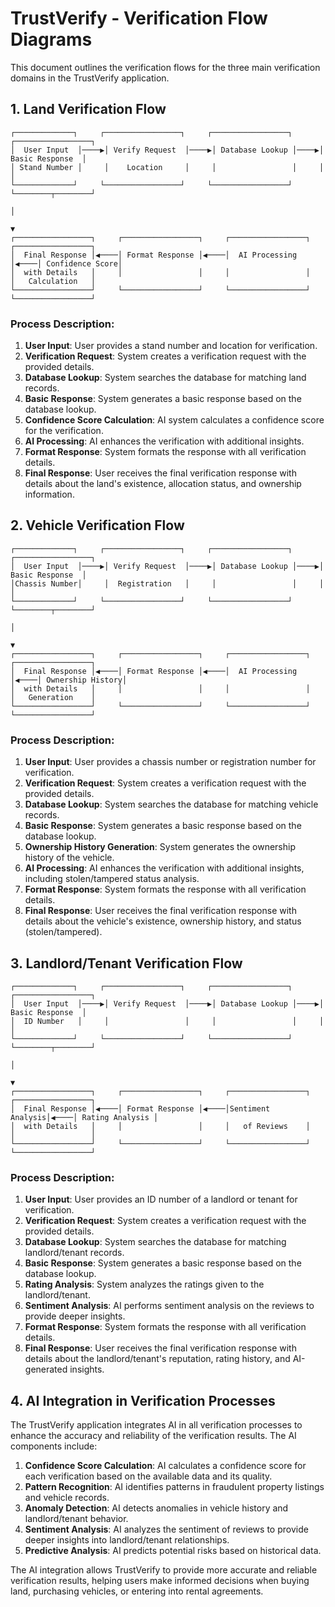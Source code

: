 # TrustVerify - Verification Flow Diagrams

This document outlines the verification flows for the three main verification domains in the TrustVerify application.

## 1. Land Verification Flow

```
┌─────────────┐     ┌─────────────────┐     ┌─────────────────┐     ┌─────────────────┐
│  User Input  │────▶│ Verify Request  │────▶│ Database Lookup │────▶│ Basic Response  │
│ Stand Number │     │    Location     │     │                 │     │                 │
└─────────────┘     └─────────────────┘     └─────────────────┘     └────────┬────────┘
                                                                             │
                                                                             ▼
┌─────────────────┐     ┌─────────────────┐     ┌─────────────────┐     ┌─────────────────┐
│  Final Response │◀────│ Format Response │◀────│  AI Processing  │◀────│ Confidence Score│
│  with Details   │     │                 │     │                 │     │   Calculation   │
└─────────────────┘     └─────────────────┘     └─────────────────┘     └─────────────────┘
```

### Process Description:

1. **User Input**: User provides a stand number and location for verification.
2. **Verification Request**: System creates a verification request with the provided details.
3. **Database Lookup**: System searches the database for matching land records.
4. **Basic Response**: System generates a basic response based on the database lookup.
5. **Confidence Score Calculation**: AI system calculates a confidence score for the verification.
6. **AI Processing**: AI enhances the verification with additional insights.
7. **Format Response**: System formats the response with all verification details.
8. **Final Response**: User receives the final verification response with details about the land's existence, allocation status, and ownership information.

## 2. Vehicle Verification Flow

```
┌─────────────┐     ┌─────────────────┐     ┌─────────────────┐     ┌─────────────────┐
│  User Input  │────▶│ Verify Request  │────▶│ Database Lookup │────▶│ Basic Response  │
│Chassis Number│     │  Registration   │     │                 │     │                 │
└─────────────┘     └─────────────────┘     └─────────────────┘     └────────┬────────┘
                                                                             │
                                                                             ▼
┌─────────────────┐     ┌─────────────────┐     ┌─────────────────┐     ┌─────────────────┐
│  Final Response │◀────│ Format Response │◀────│  AI Processing  │◀────│ Ownership History│
│  with Details   │     │                 │     │                 │     │   Generation    │
└─────────────────┘     └─────────────────┘     └─────────────────┘     └─────────────────┘
```

### Process Description:

1. **User Input**: User provides a chassis number or registration number for verification.
2. **Verification Request**: System creates a verification request with the provided details.
3. **Database Lookup**: System searches the database for matching vehicle records.
4. **Basic Response**: System generates a basic response based on the database lookup.
5. **Ownership History Generation**: System generates the ownership history of the vehicle.
6. **AI Processing**: AI enhances the verification with additional insights, including stolen/tampered status analysis.
7. **Format Response**: System formats the response with all verification details.
8. **Final Response**: User receives the final verification response with details about the vehicle's existence, ownership history, and status (stolen/tampered).

## 3. Landlord/Tenant Verification Flow

```
┌─────────────┐     ┌─────────────────┐     ┌─────────────────┐     ┌─────────────────┐
│  User Input  │────▶│ Verify Request  │────▶│ Database Lookup │────▶│ Basic Response  │
│  ID Number   │     │                 │     │                 │     │                 │
└─────────────┘     └─────────────────┘     └─────────────────┘     └────────┬────────┘
                                                                             │
                                                                             ▼
┌─────────────────┐     ┌─────────────────┐     ┌─────────────────┐     ┌─────────────────┐
│  Final Response │◀────│ Format Response │◀────│Sentiment Analysis│◀────│ Rating Analysis │
│  with Details   │     │                 │     │   of Reviews    │     │                 │
└─────────────────┘     └─────────────────┘     └─────────────────┘     └─────────────────┘
```

### Process Description:

1. **User Input**: User provides an ID number of a landlord or tenant for verification.
2. **Verification Request**: System creates a verification request with the provided details.
3. **Database Lookup**: System searches the database for matching landlord/tenant records.
4. **Basic Response**: System generates a basic response based on the database lookup.
5. **Rating Analysis**: System analyzes the ratings given to the landlord/tenant.
6. **Sentiment Analysis**: AI performs sentiment analysis on the reviews to provide deeper insights.
7. **Format Response**: System formats the response with all verification details.
8. **Final Response**: User receives the final verification response with details about the landlord/tenant's reputation, rating history, and AI-generated insights.

## 4. AI Integration in Verification Processes

The TrustVerify application integrates AI in all verification processes to enhance the accuracy and reliability of the verification results. The AI components include:

1. **Confidence Score Calculation**: AI calculates a confidence score for each verification based on the available data and its quality.
2. **Pattern Recognition**: AI identifies patterns in fraudulent property listings and vehicle records.
3. **Anomaly Detection**: AI detects anomalies in vehicle history and landlord/tenant behavior.
4. **Sentiment Analysis**: AI analyzes the sentiment of reviews to provide deeper insights into landlord/tenant relationships.
5. **Predictive Analysis**: AI predicts potential risks based on historical data.

The AI integration allows TrustVerify to provide more accurate and reliable verification results, helping users make informed decisions when buying land, purchasing vehicles, or entering into rental agreements.